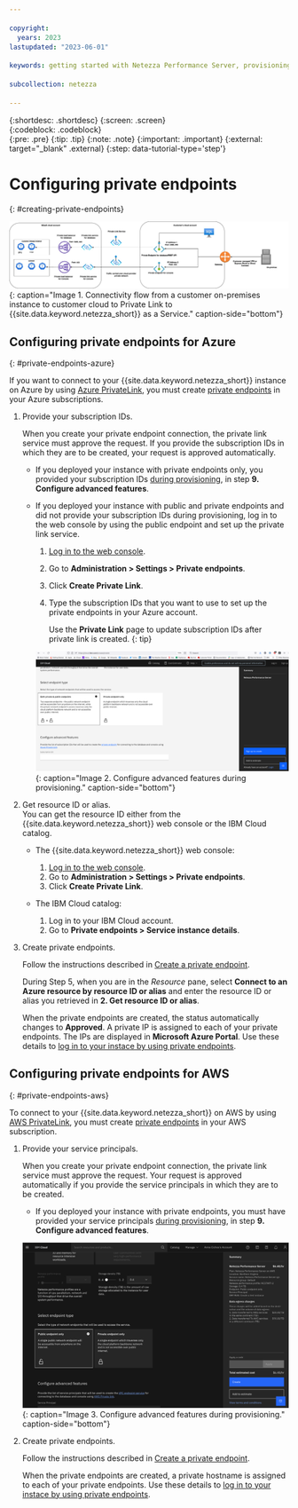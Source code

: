 ```yaml
---

copyright:
  years: 2023
lastupdated: "2023-06-01"

keywords: getting started with Netezza Performance Server, provisioning Netezza Performance Server

subcollection: netezza

---
```


{:shortdesc: .shortdesc}
{:screen: .screen}  
{:codeblock: .codeblock}  
{:pre: .pre}
{:tip: .tip}
{:note: .note}
{:important: .important}
{:external: target="_blank" .external}
{:step: data-tutorial-type='step'}

# Configuring private endpoints
{: #creating-private-endpoints}

![{{site.data.keyword.netezza_short}} network architecture diagram](../images/private_link.jpg){: caption="Image 1. Connectivity flow from a customer on-premises instance to customer cloud to Private Link to {{site.data.keyword.netezza_short}} as a Service." caption-side="bottom"}

## Configuring private endpoints for Azure
{: #private-endpoints-azure}

If you want to connect to your {{site.data.keyword.netezza_short}} instance on Azure by using [Azure PrivateLink](https://learn.microsoft.com/en-us/azure/private-link/private-link-service-overview), you must create [private endpoints](https://learn.microsoft.com/en-us/azure/private-link/private-endpoint-overview) in your Azure subscriptions.

1. Provide your subscription IDs.

   When you create your private endpoint connection, the private link service must approve the request. If you provide the subscription IDs in which they are to be created, your request is approved automatically.  

   - If you deployed your instance with private endpoints only, you provided your subscription IDs [during provisioning](/docs/netezza?topic=netezza-getstarted), in step **9. Configure advanced features**.  

   - If you deployed your instance with public and private endpoints and did not provide your subscription IDs during provisioning, log in to the web console by using the public endpoint and set up the private link service.

      1. [Log in to the web console](/docs/netezza?topic=netezza-getstarted-console).
      1. Go to **Administration > Settings > Private endpoints**.
      1. Click **Create Private Link**.
      1. Type the subscription IDs that you want to use to set up the private endpoints in your Azure account.  

         Use the **Private Link** page to update subscription IDs after private link is created.
         {: tip}

      ![Connecting to {{site.data.keyword.netezza_short}}](../images/connecting2.png){: caption="Image 2. Configure advanced features during provisioning." caption-side="bottom"}
   
2. Get resource ID or alias.  
   You can get the resource ID either from the {{site.data.keyword.netezza_short}} web console or the IBM Cloud catalog.

   - The {{site.data.keyword.netezza_short}} web console:
      
      1. [Log in to the web console](/docs/netezza?topic=netezza-getstarted-console).
      1. Go to **Administration > Settings > Private endpoints**.
      1. Click **Create Private Link**.

   - The IBM Cloud catalog:

      1. Log in to your IBM Cloud account.
      1. Go to **Private endpoints > Service instance details**.


3. Create private endpoints.

   Follow the instructions described in [Create a private endpoint](https://learn.microsoft.com/en-us/azure/private-link/create-private-endpoint-portal?tabs=dynamic-ip#create-a-private-endpoint).  

   During Step 5, when you are in the _Resource_ pane, select **Connect to an Azure resource by resource ID or alias** and enter the resource ID or alias you retrieved in **2. Get resource ID or alias**.

   When the private endpoints are created, the status automatically changes to **Approved**. A private IP is assigned to each of your private endpoints. The IPs are displayed in **Microsoft Azure Portal**. Use these details to [log in to your instace by using private endpoints](/docs/netezza?topic=netezza-connecting-overview#private_endpoints).

## Configuring private endpoints for AWS
{: #private-endpoints-aws}

To connect to your {{site.data.keyword.netezza_short}} on AWS by using [AWS PrivateLink](https://docs.aws.amazon.com/vpc/latest/privatelink/what-is-privatelink.html), you must create [private endpoints](https://docs.aws.amazon.com/whitepapers/latest/aws-privatelink/what-are-vpc-endpoints.html) in your AWS subscription.

1. Provide your service principals.

   When you create your private endpoint connection, the private link service must approve the request. Your request is approved automatically if you provide the service principals in which they are to be created.

   - If you deployed your instance with private endpoints, you must have provided your service principals [during provisioning](/docs/netezza?topic=netezza-getstarted), in step **9. Configure advanced features**.

   ![Connecting to {{site.data.keyword.netezza_short}}](../images/aws_provisioning.png){: caption="Image 3. Configure advanced features during provisioning." caption-side="bottom"}   

2. Create private endpoints.

   Follow the instructions described in [Create a private endpoint](https://docs.aws.amazon.com/vpc/latest/privatelink/create-interface-endpoint.html).  

   When the private endpoints are created, a private hostname is assigned to each of your private endpoints. Use these details to [log in to your instace by using private endpoints](/docs/netezza?topic=netezza-connecting-overview#private_endpoints).

